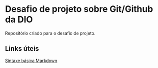 # Desafio de projeto sobre Git/Github da DIO
Repositório criado para o desafio de projeto.

## Links úteis 

[Sintaxe básica Markdown](https://www.markdownguide.org/basic-syntax/)
